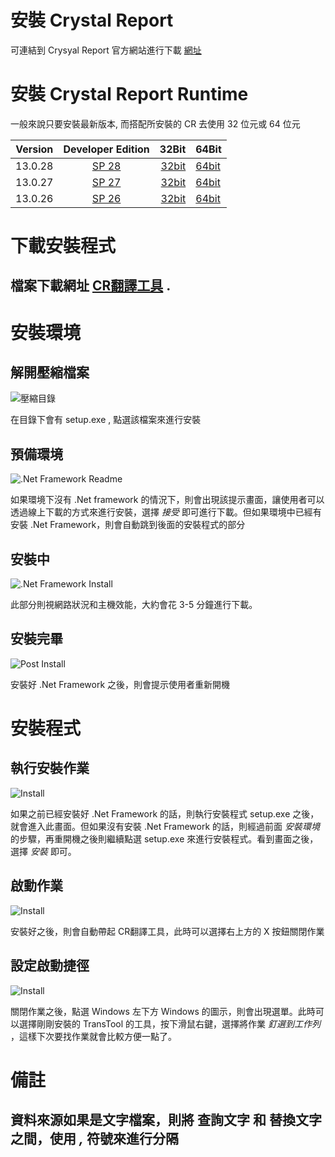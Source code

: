 # 安裝 Crystal Report 
可連結到 Crysyal Report 官方網站進行下載 [網址](https://www.crystalreports.com/download/)

# 安裝 Crystal Report Runtime
一般來說只要安裝最新版本, 而搭配所安裝的 CR 去使用 32 位元或 64 位元

Version       | Developer Edition | 32Bit | 64Bit
--------------|:-----------------:| -----:|------------------------
13.0.28       |	[SP 28](https://origin.softwaredownloads.sap.com/public/file/0020000001263622020)|[32bit](https://origin.softwaredownloads.sap.com/public/file/0020000001263572020)|[64bit](https://origin.softwaredownloads.sap.com/public/file/0020000001263562020)
13.0.27       |	[SP 27](https://origin.softwaredownloads.sap.com/public/file/0020000000543482020)|[32bit](https://origin.softwaredownloads.sap.com/public/file/0020000000543412020)|[64bit](https://origin.softwaredownloads.sap.com/public/file/0020000000543422020)
13.0.26       |	[SP 26](https://origin.softwaredownloads.sap.com/public/file/0020000002112552019)|[32bit](https://origin.softwaredownloads.sap.com/public/file/0020000002112472019)|[64bit](https://origin.softwaredownloads.sap.com/public/file/0020000002112482019)

# 下載安裝程式

## 檔案下載網址 [CR翻譯工具](CR翻譯工具.zip) .


# 安裝環境

## 解開壓縮檔案
![壓縮目錄](001.PNG)

在目錄下會有 setup.exe , 點選該檔案來進行安裝

## 預備環境
![.Net Framework Readme](002.PNG)

如果環境下沒有 .Net framework 的情況下，則會出現該提示畫面，讓使用者可以透過線上下載的方式來進行安裝，選擇 *接受* 即可進行下載。但如果環境中已經有安裝 .Net Framework，則會自動跳到後面的安裝程式的部分

## 安裝中
![.Net Framework Install](003.PNG)

此部分則視網路狀況和主機效能，大約會花 3-5 分鐘進行下載。

## 安裝完畢
![Post Install](004.PNG)

安裝好 .Net Framework 之後，則會提示使用者重新開機


# 安裝程式

## 執行安裝作業
![Install](010.PNG)

如果之前已經安裝好 .Net Framework 的話，則執行安裝程式 setup.exe 之後，就會進入此畫面。但如果沒有安裝 .Net Framework 的話，則經過前面 *安裝環境* 的步驟，再重開機之後則繼續點選 setup.exe 來進行安裝程式。看到畫面之後，選擇 *安裝* 即可。

## 啟動作業
![Install](011.PNG)

安裝好之後，則會自動帶起 CR翻譯工具，此時可以選擇右上方的 X 按鈕關閉作業

## 設定啟動捷徑
![Install](012.PNG)

關閉作業之後，點選 Windows 左下方 Windows 的圖示，則會出現選單。此時可以選擇剛剛安裝的 TransTool 的工具，按下滑鼠右鍵，選擇將作業 *釘選到工作列* ，這樣下次要找作業就會比較方便一點了。


# 備註

## 資料來源如果是文字檔案，則將 查詢文字 和 替換文字 之間，使用 *,* 符號來進行分隔
